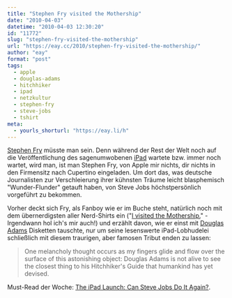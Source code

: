 ```yaml
---
title: "Stephen Fry visited the Mothership"
date: "2010-04-03"
datetime: "2010-04-03 12:30:20"
id: "11772"
slug: "stephen-fry-visited-the-mothership"
url: "https://eay.cc/2010/stephen-fry-visited-the-mothership/"
author: "eay"
format: "post"
tags:
  - apple
  - douglas-adams
  - hitchhiker
  - ipad
  - netzkultur
  - stephen-fry
  - steve-jobs
  - tshirt
meta:
  - yourls_shorturl: "https://eay.li/h"
---
```


[Stephen Fry](http://en.wikipedia.org/wiki/Stephen_Fry) müsste man sein. Denn während der Rest der Welt noch auf die Veröffentlichung des sagenumwobenen [iPad](//eay.cc/tag/ipad/) wartete bzw. immer noch wartet, wird man, ist man Stephen Fry, von Apple mir nichts, dir nichts in den Firmensitz nach Cupertino eingeladen. Um dort das, was deutsche Journalisten zur Verschleierung ihrer kühnsten Träume leicht blasphemisch "Wunder-Flunder" getauft haben, von Steve Jobs höchstpersönlich vorgeführt zu bekommen.

Vorher deckt sich Fry, als Fanboy wie er im Buche steht, natürlich noch mit dem übernerdigsten aller Nerd-Shirts ein ("[I visited the Mothership.](http://www.flickr.com/photos/ortiga/3040014927/)" - Irgendwann hol ich's mir auch!) und erzählt davon, wie er einst mit [Douglas Adams](http://en.wikipedia.org/wiki/Douglas_Adams) Disketten tauschte, nur um seine lesenswerte iPad-Lobhudelei schließlich mit diesem traurigen, aber famosen Tribut enden zu lassen:

> One melancholy thought occurs as my fingers glide and flow over the surface of this astonishing object: Douglas Adams is not alive to see the closest thing to his Hitchhiker's Guide that humankind has yet devised.

Must-Read der Woche: [The iPad Launch: Can Steve Jobs Do It Again?](http://www.time.com/time/printout/0,8816,1976935,00.html).
